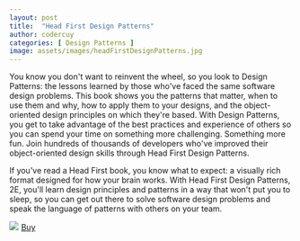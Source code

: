 ```yaml
---
layout: post
title:  "Head First Design Patterns"
author: codercuy
categories: [ Design Patterns ]
image: assets/images/headFirstDesignPatterns.jpg
---
```


You know you don't want to reinvent the wheel, so you look to Design Patterns: the lessons learned by those who've faced the same software design problems. This book shows you the patterns that matter, when to use them and why, how to apply them to your designs, and the object-oriented design principles on which they're based. With Design Patterns, you get to take advantage of the best practices and experience of others so you can spend your time on something more challenging. Something more fun. Join hundreds of thousands of developers who've improved their object-oriented design skills through Head First Design Patterns.

If you've read a Head First book, you know what to expect: a visually rich format designed for how your brain works. With Head First Design Patterns, 2E, you'll learn design principles and patterns in a way that won't put you to sleep, so you can get out there to solve software design problems and speak the language of patterns with others on your team.

<a href="https://www.amazon.de/-/en/Eric-Freeman/dp/149207800X?crid=1ANTC1H4XHU81&keywords=head+first+design+muster&qid=1653227317&sprefix=head+first+design+patterns%2Caps%2C121&sr=8-2&linkCode=li2&tag=mkgv89-21&linkId=268443c3f00dd4b31c509aaf207098f8&language=en_GB&ref_=as_li_ss_il" target="_blank"><img border="0" src="//ws-eu.amazon-adsystem.com/widgets/q?_encoding=UTF8&ASIN=149207800X&Format=_SL160_&ID=AsinImage&MarketPlace=DE&ServiceVersion=20070822&WS=1&tag=mkgv89-21&language=en_GB" ></a><img src="https://ir-de.amazon-adsystem.com/e/ir?t=mkgv89-21&language=en_GB&l=li2&o=3&a=149207800X" width="1" height="1" border="0" alt="" style="border:none !important; margin:0px !important;" />
<a target="_blank" href="https://amzn.to/3agN1b8" class="btn btn-danger">Buy</a>